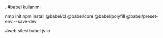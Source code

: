 .
#babel kullanımı

nmp init
npm install @babel/cl @babel/core @babel/polyfill @babel/preset-env --save-dev

#web sitesi
babel.js.io
